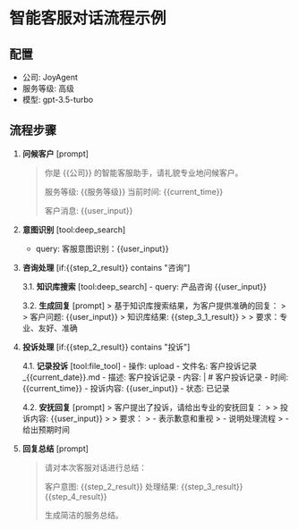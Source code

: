 # 智能客服对话流程示例

## 配置
- 公司: JoyAgent
- 服务等级: 高级
- 模型: gpt-3.5-turbo

## 流程步骤

1. **问候客户** [prompt]
   > 你是 {{公司}} 的智能客服助手，请礼貌专业地问候客户。
   > 
   > 服务等级: {{服务等级}}
   > 当前时间: {{current_time}}
   > 
   > 客户消息: {{user_input}}

2. **意图识别** [tool:deep_search]
   - query: 客服意图识别：{{user_input}}

3. **咨询处理** [if:{{step_2_result}} contains "咨询"]
   
   3.1. **知识库搜索** [tool:deep_search]
        - query: 产品咨询 {{user_input}}
   
   3.2. **生成回复** [prompt]
        > 基于知识库搜索结果，为客户提供准确的回复：
        > 
        > 客户问题: {{user_input}}
        > 知识库结果: {{step_3_1_result}}
        > 
        > 要求：专业、友好、准确

4. **投诉处理** [if:{{step_2_result}} contains "投诉"]
   
   4.1. **记录投诉** [tool:file_tool]
        - 操作: upload
        - 文件名: 客户投诉记录_{{current_date}}.md
        - 描述: 客户投诉记录
        - 内容: |
          # 客户投诉记录
          - 时间: {{current_time}}
          - 投诉内容: {{user_input}}
          - 状态: 已记录
   
   4.2. **安抚回复** [prompt]
        > 客户提出了投诉，请给出专业的安抚回复：
        > 
        > 投诉内容: {{user_input}}
        > 
        > 要求：
        > - 表示歉意和重视
        > - 说明处理流程
        > - 给出预期时间

5. **回复总结** [prompt]
   > 请对本次客服对话进行总结：
   > 
   > 客户意图: {{step_2_result}}
   > 处理结果: {{step_3_result}}{{step_4_result}}
   > 
   > 生成简洁的服务总结。